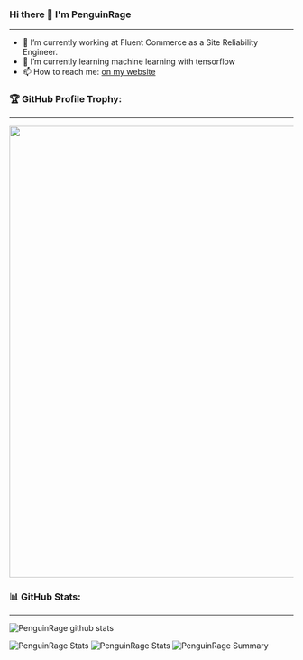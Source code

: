 ### Hi there 👋 I'm PenguinRage
---

- 🔭 I’m currently working at Fluent Commerce as a Site Reliability Engineer.
- 🌱 I’m currently learning machine learning with tensorflow
- 📫 How to reach me: [on my website](https://penguinrage.github.io)

### 🏆 GitHub Profile Trophy:
---
<a href="https://github.com/ryo-ma/github-profile-trophy">
  <img width=800 src="https://github-profile-trophy.vercel.app/?username=PenguinRage&column=8&theme=radical&no-frame=true&no-bg=true"/>
</a>


### 📊 GitHub Stats:
---
![PenguinRage github stats](https://github-readme-stats.vercel.app/api?username=PenguinRage&theme=radical&show_icons=true&count_private=true)

![PenguinRage Stats](https://github-profile-summary-cards.vercel.app/api/cards/repos-per-language?username=PenguinRage&theme=solarized_dark)
![PenguinRage Stats](https://github-profile-summary-cards.vercel.app/api/cards/most-commit-language?username=PenguinRage&theme=solarized_dark)
![PenguinRage Summary](https://github-profile-summary-cards.vercel.app/api/cards/profile-details?username=PenguinRage&theme=solarized_dark)

